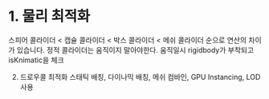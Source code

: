# 1. 물리 최적화
스피어 콜라이더 < 캡슐 콜라이더 < 박스 콜라이더 < 메쉬 콜라이더 순으로 연산의 차이가 있습니다.
정적 콜라이더는 움직이지 말아야한다. 움직일시 rigidbody가 부착되고 isKnimatic을 체크

2. 드로우콜 최적화
스태틱 배칭, 다이나믹 배칭, 메쉬 컴바인, GPU Instancing, LOD사용
